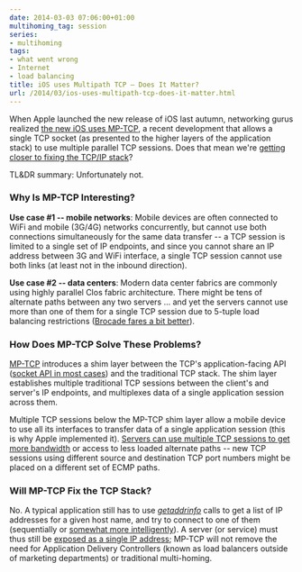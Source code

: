 ```yaml
---
date: 2014-03-03 07:06:00+01:00
multihoming_tag: session
series:
- multihoming
tags:
- what went wrong
- Internet
- load balancing
title: iOS uses Multipath TCP – Does It Matter?
url: /2014/03/ios-uses-multipath-tcp-does-it-matter.html
---
```

When Apple launched the new release of iOS last autumn, networking gurus realized [the new iOS uses MP-TCP](http://appleinsider.com/articles/13/09/20/apple-found-to-be-using-advanced-multipath-tcp-networking-in-ios-7), a recent development that allows a single TCP socket (as presented to the higher layers of the application stack) to use multiple parallel TCP sessions. Does that mean we're [getting closer to fixing the TCP/IP stack](http://blog.ipspace.net/2010/07/tcpip-is-like-mainframe-you-cant-change.html)?

TL&DR summary: Unfortunately not.
<!--more-->
### Why Is MP-TCP Interesting?

**Use case #1 -- mobile networks**: Mobile devices are often connected to WiFi and mobile (3G/4G) networks concurrently, but cannot use both connections simultaneously for the same data transfer -- a TCP session is limited to a single set of IP endpoints, and since you cannot share an IP address between 3G and WiFi interface, a single TCP session cannot use both links (at least not in the inbound direction).

**Use case #2 -- data centers**: Modern data center fabrics are commonly using highly parallel Clos fabric architecture. There might be tens of alternate paths between any two servers ... and yet the servers cannot use more than one of them for a single TCP session due to 5-tuple load balancing restrictions ([Brocade fares a bit better](http://blog.ipspace.net/2011/04/brocade-vcs-fabric-has-almost-perfect.html)).

### How Does MP-TCP Solve These Problems?

[MP-TCP](http://tools.ietf.org/html/rfc6824) introduces a shim layer between the TCP's application-facing API ([socket API in most cases](http://blog.ipspace.net/2009/08/what-went-wrong-socket-api.html)) and the traditional TCP stack. The shim layer establishes multiple traditional TCP sessions between the client's and server's IP endpoints, and multiplexes data of a single application session across them.

Multiple TCP sessions below the MP-TCP shim layer allow a mobile device to use all its interfaces to transfer data of a single application session (this is why Apple implemented it). [Servers can use multiple TCP sessions to get more bandwidth](http://multipath-tcp.org/pmwiki.php?n=Main.50Gbps) or access to less loaded alternate paths -- new TCP sessions using different source and destination TCP port numbers might be placed on a different set of ECMP paths.

### Will MP-TCP Fix the TCP Stack?

No. A typical application still has to use [*getaddrinfo*](http://linux.die.net/man/3/getaddrinfo) calls to get a list of IP addresses for a given host name, and try to connect to one of them (sequentially or [somewhat more intelligently](http://blog.ipspace.net/2013/03/happy-eyeballs-happiness-defined-by.html)). A server (or service) must thus still be [exposed as a single IP address](http://blog.ipspace.net/2009/08/what-went-wrong-tcpip-lacks-session.html); MP-TCP will not remove the need for Application Delivery Controllers (known as load balancers outside of marketing departments) or traditional multi-homing.
